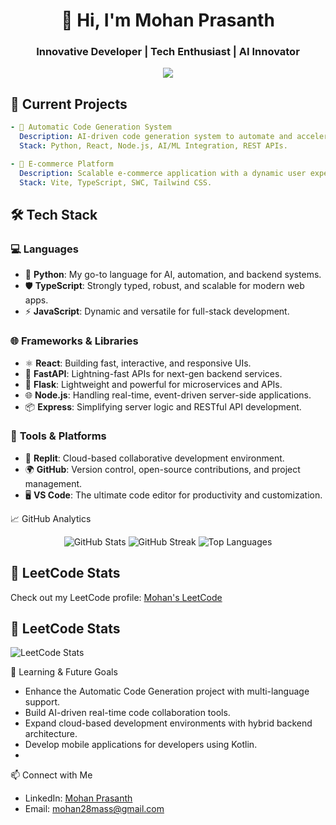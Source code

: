 <h1 align="center">👋 Hi, I'm Mohan Prasanth</h1>
<h3 align="center">Innovative Developer | Tech Enthusiast | AI Innovator</h3>


<p align="center">
  <img src="https://readme-typing-svg.demolab.com?font=Fira+Code&size=22&duration=3000&pause=500&color=F7B801&center=true&vCenter=true&width=800&height=45&lines=Software+Engineer+%7C+AI+Enthusiast+%7C+Full-Stack+Developer;Building+Intelligent+and+Scalable+Software+Solutions;">
</p>
<div align="center">

</div>

## 🚀 **Current Projects**
```yaml
- 🔹 Automatic Code Generation System
  Description: AI-driven code generation system to automate and accelerate development tasks.
  Stack: Python, React, Node.js, AI/ML Integration, REST APIs.

- 🔹 E-commerce Platform
  Description: Scalable e-commerce application with a dynamic user experience.
  Stack: Vite, TypeScript, SWC, Tailwind CSS.
```

## 🛠 Tech Stack

### 💻 **Languages**
- 🐍 **Python**: My go-to language for AI, automation, and backend systems.
- 🛡️ **TypeScript**: Strongly typed, robust, and scalable for modern web apps.
- ⚡ **JavaScript**: Dynamic and versatile for full-stack development.

### 🌐 **Frameworks & Libraries**
- ⚛️ **React**: Building fast, interactive, and responsive UIs.
- 🚀 **FastAPI**: Lightning-fast APIs for next-gen backend services.
- 🧪 **Flask**: Lightweight and powerful for microservices and APIs.
- 🌐 **Node.js**: Handling real-time, event-driven server-side applications.
- 📦 **Express**: Simplifying server logic and RESTful API development.

### 🔧 **Tools & Platforms**
- 🔄 **Replit**: Cloud-based collaborative development environment.
- 🌍 **GitHub**: Version control, open-source contributions, and project management.
- 🖥️ **VS Code**: The ultimate code editor for productivity and customization.

📈 GitHub Analytics
<p align="center"> <img src="https://github-readme-stats.vercel.app/api?username=mohanprasanth28&show_icons=true&theme=gruvbox&count_private=true" alt="GitHub Stats"> <img src="https://github-readme-streak-stats.herokuapp.com/?user=mohanprasanth28&theme=gruvbox" alt="GitHub Streak"> <img src="https://github-readme-stats.vercel.app/api/top-langs/?username=mohanprasanth28&layout=compact&theme=gruvbox" alt="Top Languages"> </p>


## 🔐 LeetCode Stats

Check out my LeetCode profile: [Mohan's LeetCode](https://leetcode.com/mohan__prasanth/)

## 🔐 LeetCode Stats

![LeetCode Stats](https://leetcard.jacoblin.cool/mohan__prasanth?theme=dark)


🌱 Learning & Future Goals
- Enhance the Automatic Code Generation project with multi-language support.
- Build AI-driven real-time code collaboration tools.
- Expand cloud-based development environments with hybrid backend architecture.
- Develop mobile applications for developers using Kotlin.
- 

📫 Connect with Me
- LinkedIn: [Mohan Prasanth](https://www.linkedin.com/in/mohan-prasanth-909b79255)
- Email: mohan28mass@gmail.com


